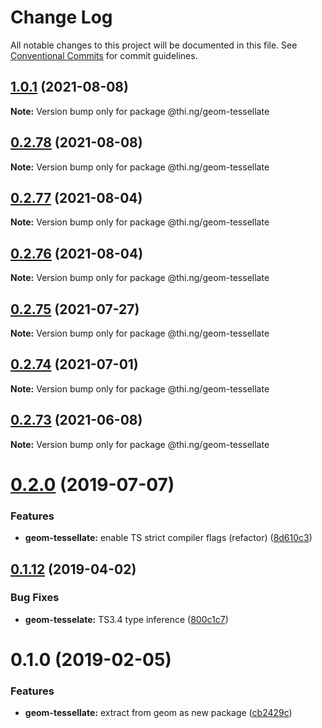 # Change Log

All notable changes to this project will be documented in this file.
See [Conventional Commits](https://conventionalcommits.org) for commit guidelines.

## [1.0.1](https://github.com/thi-ng/umbrella/compare/@thi.ng/geom-tessellate@0.2.78...@thi.ng/geom-tessellate@1.0.1) (2021-08-08)

**Note:** Version bump only for package @thi.ng/geom-tessellate





## [0.2.78](https://github.com/thi-ng/umbrella/compare/@thi.ng/geom-tessellate@0.2.77...@thi.ng/geom-tessellate@0.2.78) (2021-08-08)

**Note:** Version bump only for package @thi.ng/geom-tessellate





## [0.2.77](https://github.com/thi-ng/umbrella/compare/@thi.ng/geom-tessellate@0.2.76...@thi.ng/geom-tessellate@0.2.77) (2021-08-04)

**Note:** Version bump only for package @thi.ng/geom-tessellate





## [0.2.76](https://github.com/thi-ng/umbrella/compare/@thi.ng/geom-tessellate@0.2.75...@thi.ng/geom-tessellate@0.2.76) (2021-08-04)

**Note:** Version bump only for package @thi.ng/geom-tessellate





## [0.2.75](https://github.com/thi-ng/umbrella/compare/@thi.ng/geom-tessellate@0.2.74...@thi.ng/geom-tessellate@0.2.75) (2021-07-27)

**Note:** Version bump only for package @thi.ng/geom-tessellate





## [0.2.74](https://github.com/thi-ng/umbrella/compare/@thi.ng/geom-tessellate@0.2.73...@thi.ng/geom-tessellate@0.2.74) (2021-07-01)

**Note:** Version bump only for package @thi.ng/geom-tessellate





## [0.2.73](https://github.com/thi-ng/umbrella/compare/@thi.ng/geom-tessellate@0.2.72...@thi.ng/geom-tessellate@0.2.73) (2021-06-08)

**Note:** Version bump only for package @thi.ng/geom-tessellate





# [0.2.0](https://github.com/thi-ng/umbrella/compare/@thi.ng/geom-tessellate@0.1.17...@thi.ng/geom-tessellate@0.2.0) (2019-07-07)

### Features

* **geom-tessellate:** enable TS strict compiler flags (refactor) ([8d610c3](https://github.com/thi-ng/umbrella/commit/8d610c3))

## [0.1.12](https://github.com/thi-ng/umbrella/compare/@thi.ng/geom-tessellate@0.1.11...@thi.ng/geom-tessellate@0.1.12) (2019-04-02)

### Bug Fixes

* **geom-tesselate:** TS3.4 type inference ([800c1c7](https://github.com/thi-ng/umbrella/commit/800c1c7))

# 0.1.0 (2019-02-05)

### Features

* **geom-tessellate:** extract from geom as new package ([cb2429c](https://github.com/thi-ng/umbrella/commit/cb2429c))
